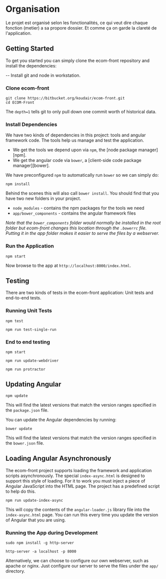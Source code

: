 # Organisation

Le projet est organisé selon les fonctionalités, ce qui veut dire chaque fonction (metier) a sa propore dossier. Et comme ça on garde la clareté de l'application.

## Getting Started

To get you started you can simply clone the ecom-front repository and install the dependencies:

-- Install git and node in workstation.

### Clone ecom-front

```
git clone https://bitbucket.org/koudair/ecom-front.git
cd ECOM-Front
```

The `depth=1` tells git to only pull down one commit worth of historical data.

### Install Dependencies

We have two kinds of dependencies in this project: tools and angular framework code.  The tools help
us manage and test the application.

* We get the tools we depend upon via `npm`, the [node package manager][npm].
* We get the angular code via `bower`, a [client-side code package manager][bower].

We have preconfigured `npm` to automatically run `bower` so we can simply do:

```
npm install
```

Behind the scenes this will also call `bower install`.  You should find that you have two new
folders in your project.

* `node_modules` - contains the npm packages for the tools we need
* `app/bower_components` - contains the angular framework files

*Note that the `bower_components` folder would normally be installed in the root folder but
ecom-front changes this location through the `.bowerrc` file.  Putting it in the app folder makes
it easier to serve the files by a webserver.*

### Run the Application

```
npm start
```

Now browse to the app at `http://localhost:8000/index.html`.

## Testing

There are two kinds of tests in the ecom-front application: Unit tests and end-to-end tests.

### Running Unit Tests

```
npm test
```

```
npm run test-single-run
```


### End to end testing

```
npm start
```

```
npm run update-webdriver
```

```
npm run protractor
```

## Updating Angular

```
npm update
```

This will find the latest versions that match the version ranges specified in the `package.json` file.

You can update the Angular dependencies by running:

```
bower update
```

This will find the latest versions that match the version ranges specified in the `bower.json` file.


## Loading Angular Asynchronously

The ecom-front project supports loading the framework and application scripts asynchronously.  The
special `index-async.html` is designed to support this style of loading.  For it to work you must
inject a piece of Angular JavaScript into the HTML page.  The project has a predefined script to help
do this.

```
npm run update-index-async
```

This will copy the contents of the `angular-loader.js` library file into the `index-async.html` page.
You can run this every time you update the version of Angular that you are using.


### Running the App during Development

```
sudo npm install -g http-server
```

```
http-server -a localhost -p 8000
```

Alternatively, we can choose to configure our own webserver, such as apache or nginx. Just
configure our server to serve the files under the `app/` directory.